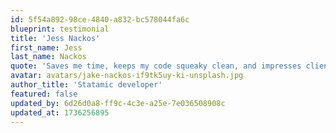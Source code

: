 ```yaml
---
id: 5f54a892-98ce-4840-a832-bc578044fa6c
blueprint: testimonial
title: 'Jess Nackos'
first_name: Jess
last_name: Nackos
quote: 'Saves me time, keeps my code squeaky clean, and impresses clients. This kit is the triple threat for Statamic devs.'
avatar: avatars/jake-nackos-if9tk5uy-ki-unsplash.jpg
author_title: 'Statamic developer'
featured: false
updated_by: 6d26d0a8-ff9c-4c3e-a25e-7e036508908c
updated_at: 1736256895
---
```

